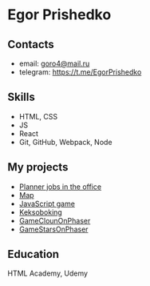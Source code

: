 # Egor Prishedko

## Contacts
* email: goro4@mail.ru
* telegram: https://t.me/EgorPrishedko
  

## Skills
* HTML, CSS
* JS
* React
* Git, GitHub, Webpack, Node
 
## My projects

* [Planner jobs in the office](https://blissful-torvalds-09138c.netlify.app/)
* [Map](https://goofy-swartz-e16c87.netlify.app/)
* [JavaScript game](https://egor18032019.github.io/game-bubble-on-js/)
* [Keksoboking](https://egor18032019.github.io/Keksobooking-2020/)
* [GameClounOnPhaser](https://purrfect-autumn-linseed.glitch.me/login)
* [GameStarsOnPhaser](https://loud-horse-mackerel.glitch.me)

## Education

HTML Academy, Udemy
 
